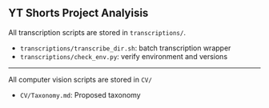 ## YT Shorts Project Analyisis

All transcription scripts are stored in `transcriptions/`.

- `transcriptions/transcribe_dir.sh`: batch transcription wrapper
- `transcriptions/check_env.py`: verify environment and versions

---

All computer vision scripts are stored in `CV/`

- `CV/Taxonomy.md`: Proposed taxonomy

